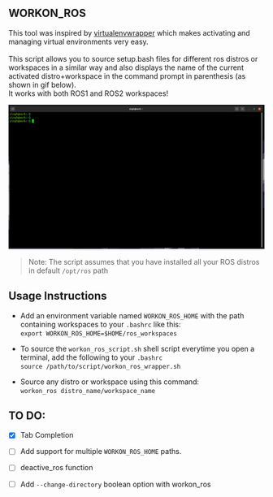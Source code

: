 ## WORKON_ROS

This tool was inspired by [virtualenvwrapper](https://virtualenvwrapper.readthedocs.io/en/latest/) which makes activating and managing virtual environments very easy.<br><br> 
This script allows you to source setup.bash files for different ros distros or workspaces in a similar way and also displays the name of the current activated distro+workspace in the command prompt in parenthesis (as shown in gif below).
<br>It works with both ROS1 and ROS2 workspaces!<br>

<img src="example.gif" width=600 />

>Note: The script assumes that you have installed all your ROS distros in default `/opt/ros` path

## Usage Instructions
* Add an environment variable named `WORKON_ROS_HOME` with the path containing workspaces to your `.bashrc` like this: 
 <br>`export WORKON_ROS_HOME=$HOME/ros_workspaces`

* To source the `workon_ros_script.sh` shell script everytime you open a terminal, add the following to your `.bashrc` 
<br>`source /path/to/script/workon_ros_wrapper.sh`

* Source any distro or workspace using this command:
<br>`workon_ros distro_name/workspace_name`

## TO DO:
- [x] Tab Completion
- [ ] Add support for multiple `WORKON_ROS_HOME` paths.
- [ ] deactive_ros function 
- [ ] Add `--change-directory` boolean option with workon_ros


